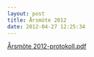 ```yaml
---
layout: post
title: Årsmöte 2012
date: 2012-04-27 12:25:34
---
```


<a href="/assets/2012/04/Årsmöte-2012-protokoll.pdf">Årsmöte 2012-protokoll.pdf</a>